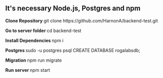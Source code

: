 <h2>It's necessary Node.js, Postgres and npm</h2>
<b> Clone Repository </b>
git clone https://github.com/HarnonA/backend-test.git

<b> Go to server folder </b>
cd backend-test

<b> Install Dependencies </b>
npm i

<b> Postgres </b>
sudo -u postgres psql
CREATE DATABASE rogalabsdb;

<b> Migration </b>
npm run migrate

<b> Run server </b>
npm start




